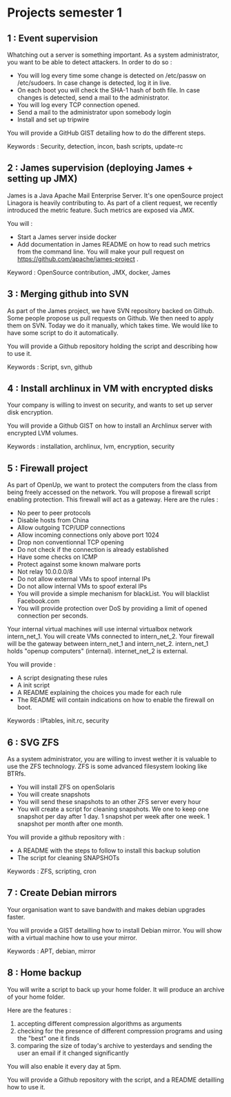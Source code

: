 # Projects semester 1

## 1 : Event supervision

Whatching out a server is something important. As a system administrator, you want to be able to detect attackers. In order to do so :
 
 - You will log every time some change is detected on /etc/passw on /etc/sudoers. In case change is detected, log it in live.
 - On each boot you will check the SHA-1 hash of both file. In case changes is detected, send a mail to the administrator.
 - You will log every TCP connection opened.
 - Send a mail to the administrator upon somebody login
 - Install and set up tripwire

You will provide a GitHub GIST detailing how to do the different steps.

Keywords : Security, detection, incon, bash scripts, update-rc

## 2 : James supervision (deploying James + setting up JMX)

James is a Java Apache Mail Enterprise Server. It's one openSource project Linagora is heavily contributing to. As part of a client request, we recently introduced the metric feature. Such metrics are exposed via JMX.

You will :
 - Start a James server inside docker
 - Add documentation in James README on how to read such metrics from the command line. You will make your pull request on https://github.com/apache/james-project .

Keyword : OpenSource contribution, JMX, docker, James


## 3 : Merging github into SVN

As part of the James project, we have SVN repository backed on Github. Some people propose us pull requests on Github. We then need to apply them on SVN. Today we do it manually, which takes time. We would like to have some script to do it automatically.

You will provide a Github repository holding the script and describing how to use it.

Keywords : Script, svn, github

## 4 : Install archlinux in VM with encrypted disks

Your company is willing to invest on security, and wants to set up server disk encryption.

You will provide a Github GIST on how to install an Archlinux server with encrypted LVM volumes.

Keywords : installation, archlinux, lvm, encryption, security

## 5 : Firewall project

As part of OpenUp, we want to protect the computers from the class from being freely accessed on the network. You will propose a firewall script enabling protection. This firewall will act as a gateway. Here are the rules : 
 - No peer to peer protocols
 - Disable hosts from China
 - Allow outgoing TCP/UDP connections
 - Allow incoming connections only above port 1024
 - Drop non conventionnal TCP opening
 - Do not check if the connection is already established
 - Have some checks on ICMP
 - Protect against some known malware ports
 - Not relay 10.0.0.0/8
 - Do not allow external VMs to spoof internal IPs
 - Do not allow internal VMs to spoof exteral IPs
 - You will provide a simple mechanism for blackList. You will blacklist Facebook.com
 - You will provide protection over DoS by providing a limit of opened connection per seconds.

Your internal virtual machines will use internal virtualbox network intern_net_1. You will create VMs connected to intern_net_2. Your firewall will be the gateway between intern_net_1 and intern_net_2. intern_net_1 holds "openup computers" (internal). internet_net_2 is external.

You will provide : 
 - A script designating these rules
 - A init script
 - A README explaining the choices you made for each rule
 - The README will contain indications on how to enable the firewall on boot.

Keywords : IPtables, init.rc, security

## 6 : SVG ZFS

As a system administrator, you are willing to invest wether it is valuable to use the ZFS technology. ZFS is some advanced filesystem looking like BTRfs.

 - You will install ZFS on openSolaris
 - You will create snapshots
 - You will send these snapshots to an other ZFS server every hour
 - You will create a script for cleaning snapshots. We one to keep one snapshot per day after 1 day. 1 snapshot per week after one week. 1 snapshot per month after one month.

You will provide a github repository with : 
  - A README with the steps to follow to install this backup solution
  - The script for cleaning SNAPSHOTs

Keywords : ZFS, scripting, cron

## 7 :  Create Debian mirrors

Your organisation want to save bandwith and makes debian upgrades faster.

You will provide a GIST detailling how to install Debian mirror. You will show with a virtual machine how to use your mirror.

Keywords : APT, debian, mirror

## 8 : Home backup 

You will write a script to back up your home folder. It will produce an archive of your home folder.

Here are the features :

1) accepting different compression algorithms as arguments
2) checking for the presence of different compression programs and using the "best" one it finds
3) comparing the size of today's archive to yesterdays and sending the user an email if it changed significantly

You will also enable it every day at 5pm.

You will provide a Github repository with the script, and a README detailling how to use it.


